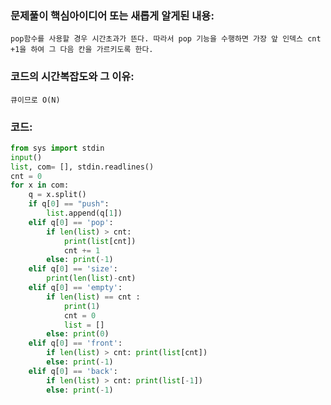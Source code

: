 ### 문제풀이 핵심아이디어 또는 새롭게 알게된 내용: 
    pop함수를 사용할 경우 시간초과가 뜬다. 따라서 pop 기능을 수행하면 가장 앞 인덱스 cnt +1을 하여 그 다음 칸을 가르키도록 한다.
    
### 코드의 시간복잡도와 그 이유:
    큐이므로 O(N)


### 코드:
```python
from sys import stdin
input()
list, com= [], stdin.readlines()
cnt = 0
for x in com:
    q = x.split()
    if q[0] == "push":
        list.append(q[1])
    elif q[0] == 'pop':
        if len(list) > cnt:
            print(list[cnt])
            cnt += 1
        else: print(-1)
    elif q[0] == 'size':
        print(len(list)-cnt)
    elif q[0] == 'empty':
        if len(list) == cnt :
            print(1)
            cnt = 0
            list = []
        else: print(0)
    elif q[0] == 'front':
        if len(list) > cnt: print(list[cnt])
        else: print(-1)
    elif q[0] == 'back':
        if len(list) > cnt: print(list[-1])
        else: print(-1)
```
